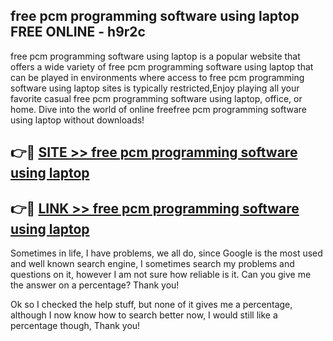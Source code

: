 ## free pcm programming software using laptop FREE ONLINE - h9r2c

free pcm programming software using laptop is a popular website that offers a wide variety of free pcm programming software using laptop that can be played in environments where access to free pcm programming software using laptop sites is typically restricted,Enjoy playing all your favorite casual free pcm programming software using laptop, office, or home. Dive into the world of online freefree pcm programming software using laptop without downloads!

## 👉🔴 [SITE >> free pcm programming software using laptop](http://news.freeplayer.one?title=free_pcm_programming_software_using_laptop&ref=FRRE)

## 👉🔴 [LINK >> free pcm programming software using laptop](http://news.freeplayer.one?title=free_pcm_programming_software_using_laptop&ref=FREE)

Sometimes in life, I have problems, we all do, since Google is the most used and well known search engine, I sometimes search my problems and questions on it, however I am not sure how reliable is it. Can you give me the answer on a percentage? Thank you!

Ok so I checked the help stuff, but none of it gives me a percentage, although I now know how to search better now, I would still like a percentage though, Thank you!
